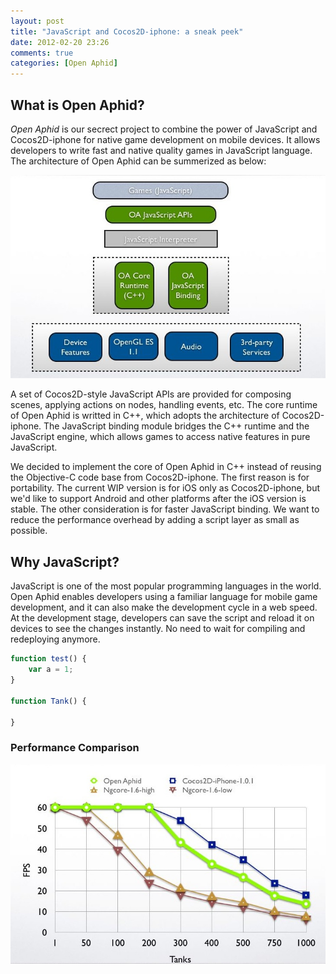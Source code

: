 ```yaml
---
layout: post
title: "JavaScript and Cocos2D-iphone: a sneak peek"
date: 2012-02-20 23:26
comments: true
categories: [Open Aphid]
---
```

What is Open Aphid?
---------------------
*Open Aphid* is our secrect project to combine the power of JavaScript and Cocos2D-iphone for native game development on mobile devices. It allows developers to write fast and native quality games in JavaScript language. The architecture of Open Aphid can be summerized as below:

![architecture](images/architecture.jpg "Architecture of Open Aphid")

A set of Cocos2D-style JavaScript APIs are provided for composing scenes, applying actions on nodes, handling events, etc. The core runtime of Open Aphid is writted in C++, which adopts the architecture of Cocos2D-iphone. The JavaScript binding module bridges the C++ runtime and the JavaScript engine, which allows games to access native features in pure JavaScript.

We decided to implement the core of Open Aphid in C++ instead of reusing the Objective-C code base from Cocos2D-iphone. The first reason is for portability. The current WIP version is for iOS only as Cocos2D-iphone, but we'd like to support Android and other platforms after the iOS version is stable. The other consideration is for faster JavaScript binding. We want to reduce the performance overhead by adding a script layer as small as possible.

Why JavaScript?
---------------------
JavaScript is one of the most popular programming languages in the world. Open Aphid enables developers using a familiar language for mobile game development, and it can also make the development cycle in a web speed. At the development stage, developers can save the script and reload it on devices to see the changes instantly. No need to wait for compiling and redeploying anymore.

``` javascript
function test() {
	var a = 1;
}

function Tank() {
	
}
```

### Performance Comparison



![performance benchmark](images/benchmark_01.jpg "Benchmarks")


